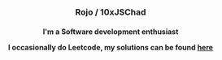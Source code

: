 <h3 align="center">Rojo / 10xJSChad</h3>
<h4 align="center">I'm a Software development enthusiast <br> 
  
I occasionally do Leetcode, my solutions can be found [here](https://github.com/10xJSChad/Casual-Leetcoding)
</h4>

<p align="center">
  <img src="https://github-readme-stats.vercel.app/api/top-langs/?username=10xJSChad&layout=compact&theme=radical" alt=""/>
</p>

